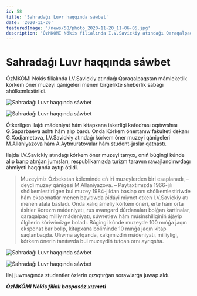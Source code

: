 ```yaml
---
id: 58
title: 'Sahradaǵı Luvr haqqında sáwbet'
date: '2020-11-20'
featuredImage: '/news/58/photo_2020-11-20_11-06-05.jpg'
description: 'ÓzMKÓMI Nókis filialında I.V.Savickiy atındaǵı Qaraqalpaqstan mámleketlik kórkem óner muzeyi qánigeleri menen birgelikte sheberlik sabaǵı shólkemlestirildi'
---
```


# Sahradaǵı Luvr haqqında sáwbet

ÓzMKÓMI Nókis filialında I.V.Savickiy atındaǵı Qaraqalpaqstan mámleketlik kórkem óner muzeyi qánigeleri menen birgelikte sheberlik sabaǵı shólkemlestirildi. 

![Sahradaǵı Luvr haqqında sáwbet](/news/58/photo_2020-11-20_11-06-01.jpg)

![Sahradaǵı Luvr haqqında sáwbet](/news/58/photo_2020-11-20_11-06-02.jpg)

Ótkerilgen ilajdı mádeniyat hám kitapxana iskerligi kafedrası oqıtıwshısı G.Saparbaeva ashtı hám alıp bardı. Onda Kórkem ónertanıw fakulteti dekanı G.Xodjametova, I.V.Savickiy atındaǵı kórkem óner muzeyi qánigeleri M.Allaniyazova hám A.Aytmuratovalar hám student-jaslar qatnastı.

Ilajda I.V.Savickiy atındaǵı kórkem óner muzeyi tarıyxı, onıń búgingi kúnde alıp barıp atırǵan jumısları, respublikamızda turizm tarawın rawajlandırıwdaǵı áhmiyeti haqqında aytıp ótildi.
>Muzeyimiz Ózbekstan kóleminde eń iri muzeylerden biri esaplanadı, – deydi muzey qánigesi M.Allaniyazova. – Paytaxtımızda 1966-jılı shólkemlestirilgen bul muzey 1984-jıldan baslap onı shólkemlestiriwde hám eksponatlar menen bayıtıwda pidáyi miynet etken I.V.Savickiy atı menen atala basladı. Onda xalıq ámeliy kórkem óneri, erte hám orta ásirler Xorezm mádeniyatı, rus avangard dúrdanaları bolǵan kartinalar, qaraqalpaq milliy mádeniyatı, súwretlew hám músinshiliginiń ájáyip úlgilerin kóriwimizge boladı. Búgingi kúnde muzeyde 100 mıńǵa jaqın eksponat bar bolıp, kitapxana bóliminde 10 mıńǵa jaqın kitap saqlanbaqda. Ulıwma aytqanda, xalqımızdıń mádeniyatı, milliyligi, kórkem ónerin tanıtıwda bul muzeydiń tutqan ornı ayrıqsha.

![Sahradaǵı Luvr haqqında sáwbet](/news/58/photo_2020-11-20_11-06-03.jpg)

![Sahradaǵı Luvr haqqında sáwbet](/news/58/photo_2020-11-20_11-06-04.jpg)

Ilaj juwmaǵında studentler ózlerin qızıqtırǵan sorawlarǵa juwap aldı.

**_ÓzMKÓMI Nókis filialı baspasóz xızmeti_**
